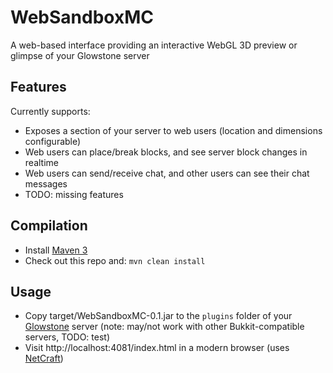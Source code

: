 # WebSandboxMC

A web-based interface providing an interactive WebGL 3D preview or glimpse of your Glowstone server

## Features
Currently supports:

* Exposes a section of your server to web users (location and dimensions configurable)
* Web users can place/break blocks, and see server block changes in realtime
* Web users can send/receive chat, and other users can see their chat messages
* TODO: missing features

## Compilation
* Install [Maven 3](http://maven.apache.org/download.html)
* Check out this repo and: `mvn clean install`

## Usage
* Copy target/WebSandboxMC-0.1.jar to the `plugins` folder of your [Glowstone](https://www.glowstone.net) server (note: may/not work with other Bukkit-compatible servers, TODO: test)
* Visit http://localhost:4081/index.html in a modern browser (uses [NetCraft](https://github.com/satoshinm/NetCraft))

